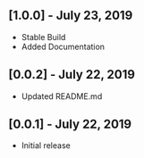 ## [1.0.0] - July 23, 2019
* Stable Build
* Added Documentation

## [0.0.2] - July 22, 2019
* Updated README.md

## [0.0.1] - July 22, 2019
* Initial release
